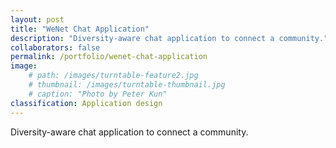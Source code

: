 ```yaml
---
layout: post
title: "WeNet Chat Application"
description: "Diversity-aware chat application to connect a community."
collaborators: false
permalink: /portfolio/wenet-chat-application
image:
    # path: /images/turntable-feature2.jpg
    # thumbnail: /images/turntable-thumbnail.jpg
    # caption: "Photo by Peter Kun"
classification: Application design
---
```


Diversity-aware chat application to connect a community.